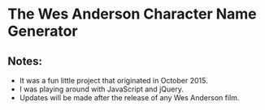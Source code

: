 # The Wes Anderson Character Name Generator

## Notes:
- It was a fun little project that originated in October 2015.
- I was playing around with JavaScript and jQuery.
- Updates will be made after the release of any Wes Anderson film.
